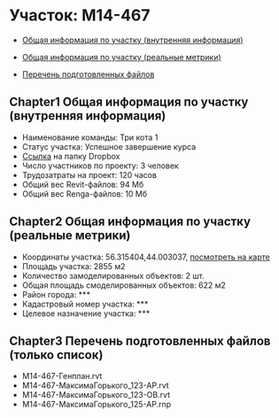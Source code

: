 # Участок: M14-467

* [Общая информация по участку (внутренняя информация)](#Chapter1)

* [Общая информация по участку (реальные метрики)](#Chapter2)

* [Перечень подготовленных файлов](#Chapter3)

## <a id="test">Chapter1</a> Общая информация по участку (внутренняя информация)
+ Наименование команды: Три кота 1
+ Статус участка: Успешное завершение курса
+ [Ссылка](https://www.dropbox.com/sh/wvvgv1nw1iqred9/AACK-UTj-jf_Cg8zJSelNtLka/M14_467?dl=0) на папку Dropbox
+ Число участников по проекту: 3 человек
+ Трудозатраты на проект: 120 часов
+ Общий вес Revit-файлов: 94 Мб
+ Общий вес Renga-файлов: 10 Мб
## <a id="test">Chapter2</a> Общая информация по участку (реальные метрики)
+ Координаты участка: 56.315404,44.003037, [посмотреть на карте]("yandex.ru/maps/47/nizhny-novgorod/?ll=56.315404%2C44.003037&z=19")
+ Площадь участка: 2855 м2
+ Количество замоделированных объектов: 2 шт.
+ Общая площадь смоделированных объектов: 622 м2
+ Район города: *** 
+ Кадастровый номер участка: *** 
+ Целевое назначение участка: *** 
## <a id="test">Chapter3</a> Перечень подготовленных файлов (только список)
+ M14-467-Генплан.rvt
+ M14-467-МаксимаГорького_123-АР.rvt
+ M14-467-МаксимаГорького_123-ОВ.rvt
+ M14-467-МаксимаГорького_125-АР.rnp
